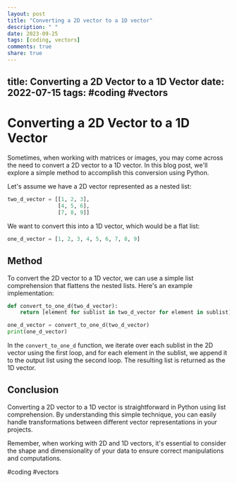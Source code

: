 ```yaml
---
layout: post
title: "Converting a 2D vector to a 1D vector"
description: " "
date: 2023-09-25
tags: [coding, vectors]
comments: true
share: true
---
```

title: Converting a 2D Vector to a 1D Vector
date: 2022-07-15
tags: #coding #vectors
---

# Converting a 2D Vector to a 1D Vector

Sometimes, when working with matrices or images, you may come across the need to convert a 2D vector to a 1D vector. In this blog post, we'll explore a simple method to accomplish this conversion using Python.

Let's assume we have a 2D vector represented as a nested list:

```python
two_d_vector = [[1, 2, 3],
                [4, 5, 6],
                [7, 8, 9]]
```

We want to convert this into a 1D vector, which would be a flat list:

```python
one_d_vector = [1, 2, 3, 4, 5, 6, 7, 8, 9]
```

## Method

To convert the 2D vector to a 1D vector, we can use a simple list comprehension that flattens the nested lists. Here's an example implementation:

```python
def convert_to_one_d(two_d_vector):
    return [element for sublist in two_d_vector for element in sublist]

one_d_vector = convert_to_one_d(two_d_vector)
print(one_d_vector)
```

In the `convert_to_one_d` function, we iterate over each sublist in the 2D vector using the first loop, and for each element in the sublist, we append it to the output list using the second loop. The resulting list is returned as the 1D vector.

## Conclusion

Converting a 2D vector to a 1D vector is straightforward in Python using list comprehension. By understanding this simple technique, you can easily handle transformations between different vector representations in your projects.

Remember, when working with 2D and 1D vectors, it's essential to consider the shape and dimensionality of your data to ensure correct manipulations and computations.

#coding #vectors